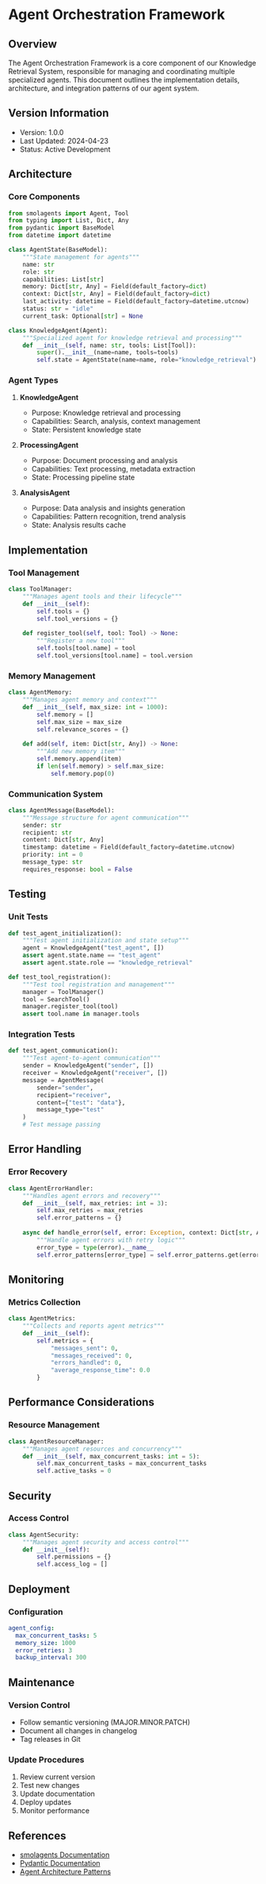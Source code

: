 # Agent Orchestration Framework

## Overview
The Agent Orchestration Framework is a core component of our Knowledge Retrieval System, responsible for managing and coordinating multiple specialized agents. This document outlines the implementation details, architecture, and integration patterns of our agent system.

## Version Information
- Version: 1.0.0
- Last Updated: 2024-04-23
- Status: Active Development

## Architecture

### Core Components
```python
from smolagents import Agent, Tool
from typing import List, Dict, Any
from pydantic import BaseModel
from datetime import datetime

class AgentState(BaseModel):
    """State management for agents"""
    name: str
    role: str
    capabilities: List[str]
    memory: Dict[str, Any] = Field(default_factory=dict)
    context: Dict[str, Any] = Field(default_factory=dict)
    last_activity: datetime = Field(default_factory=datetime.utcnow)
    status: str = "idle"
    current_task: Optional[str] = None

class KnowledgeAgent(Agent):
    """Specialized agent for knowledge retrieval and processing"""
    def __init__(self, name: str, tools: List[Tool]):
        super().__init__(name=name, tools=tools)
        self.state = AgentState(name=name, role="knowledge_retrieval")
```

### Agent Types
1. **KnowledgeAgent**
   - Purpose: Knowledge retrieval and processing
   - Capabilities: Search, analysis, context management
   - State: Persistent knowledge state

2. **ProcessingAgent**
   - Purpose: Document processing and analysis
   - Capabilities: Text processing, metadata extraction
   - State: Processing pipeline state

3. **AnalysisAgent**
   - Purpose: Data analysis and insights generation
   - Capabilities: Pattern recognition, trend analysis
   - State: Analysis results cache

## Implementation

### Tool Management
```python
class ToolManager:
    """Manages agent tools and their lifecycle"""
    def __init__(self):
        self.tools = {}
        self.tool_versions = {}
    
    def register_tool(self, tool: Tool) -> None:
        """Register a new tool"""
        self.tools[tool.name] = tool
        self.tool_versions[tool.name] = tool.version
```

### Memory Management
```python
class AgentMemory:
    """Manages agent memory and context"""
    def __init__(self, max_size: int = 1000):
        self.memory = []
        self.max_size = max_size
        self.relevance_scores = {}
    
    def add(self, item: Dict[str, Any]) -> None:
        """Add new memory item"""
        self.memory.append(item)
        if len(self.memory) > self.max_size:
            self.memory.pop(0)
```

### Communication System
```python
class AgentMessage(BaseModel):
    """Message structure for agent communication"""
    sender: str
    recipient: str
    content: Dict[str, Any]
    timestamp: datetime = Field(default_factory=datetime.utcnow)
    priority: int = 0
    message_type: str
    requires_response: bool = False
```

## Testing

### Unit Tests
```python
def test_agent_initialization():
    """Test agent initialization and state setup"""
    agent = KnowledgeAgent("test_agent", [])
    assert agent.state.name == "test_agent"
    assert agent.state.role == "knowledge_retrieval"

def test_tool_registration():
    """Test tool registration and management"""
    manager = ToolManager()
    tool = SearchTool()
    manager.register_tool(tool)
    assert tool.name in manager.tools
```

### Integration Tests
```python
def test_agent_communication():
    """Test agent-to-agent communication"""
    sender = KnowledgeAgent("sender", [])
    receiver = KnowledgeAgent("receiver", [])
    message = AgentMessage(
        sender="sender",
        recipient="receiver",
        content={"test": "data"},
        message_type="test"
    )
    # Test message passing
```

## Error Handling

### Error Recovery
```python
class AgentErrorHandler:
    """Handles agent errors and recovery"""
    def __init__(self, max_retries: int = 3):
        self.max_retries = max_retries
        self.error_patterns = {}
    
    async def handle_error(self, error: Exception, context: Dict[str, Any]) -> Any:
        """Handle agent errors with retry logic"""
        error_type = type(error).__name__
        self.error_patterns[error_type] = self.error_patterns.get(error_type, 0) + 1
```

## Monitoring

### Metrics Collection
```python
class AgentMetrics:
    """Collects and reports agent metrics"""
    def __init__(self):
        self.metrics = {
            "messages_sent": 0,
            "messages_received": 0,
            "errors_handled": 0,
            "average_response_time": 0.0
        }
```

## Performance Considerations

### Resource Management
```python
class AgentResourceManager:
    """Manages agent resources and concurrency"""
    def __init__(self, max_concurrent_tasks: int = 5):
        self.max_concurrent_tasks = max_concurrent_tasks
        self.active_tasks = 0
```

## Security

### Access Control
```python
class AgentSecurity:
    """Manages agent security and access control"""
    def __init__(self):
        self.permissions = {}
        self.access_log = []
```

## Deployment

### Configuration
```yaml
agent_config:
  max_concurrent_tasks: 5
  memory_size: 1000
  error_retries: 3
  backup_interval: 300
```

## Maintenance

### Version Control
- Follow semantic versioning (MAJOR.MINOR.PATCH)
- Document all changes in changelog
- Tag releases in Git

### Update Procedures
1. Review current version
2. Test new changes
3. Update documentation
4. Deploy updates
5. Monitor performance

## References
- [smolagents Documentation](https://github.com/smolagents/smolagents)
- [Pydantic Documentation](https://docs.pydantic.dev/)
- [Agent Architecture Patterns](https://patterns.arcitura.com/cloud-computing-patterns/patterns/agent) 